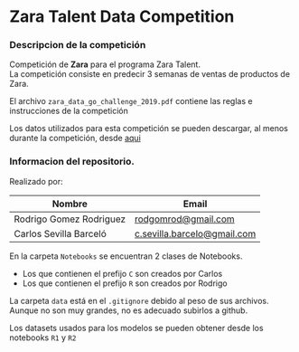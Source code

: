 # Zara Talent Data Competition

### Descripcion de la competición

Competición de __Zara__ para el programa Zara Talent.  
La competición consiste en predecir 3 semanas de ventas de productos de Zara.

El archivo `zara_data_go_challenge_2019.pdf` contiene las reglas e instrucciones de la competición

Los datos utilizados para esta competición se pueden descargar, al menos durante la competición, desde [aqui](https://www.zaratalent.com/downloads/zara_data_go_2019_initial_dataset_8vBnB9Z9WQqDrN6R.zip)



### Informacion del repositorio.

Realizado por:

| Nombre | Email |
| ---- | ---- |
| Rodrigo Gomez Rodriguez | rodgomrod@gmail.com |
| Carlos Sevilla Barceló | c.sevilla.barcelo@gmail.com |

En la carpeta `Notebooks` se encuentran 2 clases de Notebooks. 
- Los que contienen el prefijo `C` son creados por Carlos
- Los que contienen el prefijo `R` son creados por Rodrigo

La carpeta `data` está en el `.gitignore` debido al peso de sus archivos. Aunque no son muy grandes, no es adecuado subirlos a github.

Los datasets usados para los modelos se pueden obtener desde los notebooks `R1` y `R2`